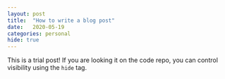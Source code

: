 ```yaml
---
layout: post
title:  "How to write a blog post"
date:   2020-05-19
categories: personal
hide: true
---
```


This is a trial post! If you are looking it on the code repo, you can control visibility using the `hide` tag.